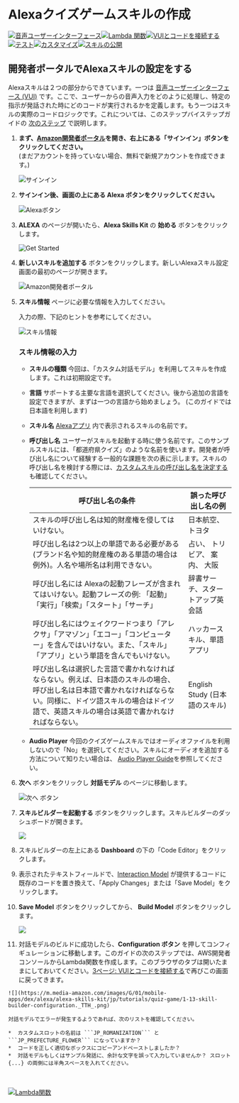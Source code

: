 # Alexaクイズゲームスキルの作成
[![音声ユーザーインターフェース](https://m.media-amazon.com/images/G/01/mobile-apps/dex/alexa/alexa-skills-kit/jp/tutorials/navigation/1-on._TT_.png)](1-voice-user-interface.md)[![Lambda 関数](https://m.media-amazon.com/images/G/01/mobile-apps/dex/alexa/alexa-skills-kit/jp/tutorials/navigation/2-off._TT_.png)](2-lambda-function.md)[![VUIとコードを接続する](https://m.media-amazon.com/images/G/01/mobile-apps/dex/alexa/alexa-skills-kit/jp/tutorials/navigation/3-off._TT_.png)](3-connect-vui-to-code.md)[![テスト](https://m.media-amazon.com/images/G/01/mobile-apps/dex/alexa/alexa-skills-kit/jp/tutorials/navigation/4-off._TT_.png)](4-testing.md)[![カスタマイズ](https://m.media-amazon.com/images/G/01/mobile-apps/dex/alexa/alexa-skills-kit/jp/tutorials/navigation/5-off._TT_.png)](5-customization.md)[![スキルの公開](https://m.media-amazon.com/images/G/01/mobile-apps/dex/alexa/alexa-skills-kit/jp/tutorials/navigation/6-off._TT_.png)](6-publication.md)

## 開発者ポータルでAlexaスキルの設定をする

Alexaスキルは２つの部分からできています。一つは [音声ユーザーインターフェース (VUI)](https://developer.amazon.com/alexa-skills-kit/vui) です。ここで、ユーザーからの音声入力をどのように処理し、特定の指示が発話された時にどのコードが実行されるかを定義します。もう一つはスキルの実際のコードロジックです。これについては、このステップバイステップガイドの [次のステップ](2-lambda-function.md) で説明します。

1.  **まず、[Amazon開発者ポータル](http://developer.amazon.com)を開き、右上にある「サインイン」ボタンをクリックしてください。** </br>(まだアカウントを持っていない場合、無料で新規アカウントを作成できます。)

     ![サインイン](https://m.media-amazon.com/images/G/01/mobile-apps/dex/alexa/alexa-skills-kit/jp/tutorials/quiz-game/1-1-developer-portal._TT_.png)

2.  **サインイン後、画面の上にある Alexa ボタンをクリックしてください。**

    ![Alexaボタン](https://m.media-amazon.com/images/G/01/mobile-apps/dex/alexa/alexa-skills-kit/jp/tutorials/quiz-game/1-2-alexa-button._TT_.png)

3.  **ALEXA** のページが開いたら、**Alexa Skills Kit** の **始める** ボタンをクリックします。

    ![Get Started](https://m.media-amazon.com/images/G/01/mobile-apps/dex/alexa/alexa-skills-kit/jp/tutorials/quiz-game/1-3-alexa-skills-kit._TT_.png)

4.  **新しいスキルを追加する** ボタンをクリックします。新しいAlexaスキル設定画面の最初のページが開きます。

    ![Amazon開発者ポータル](https://m.media-amazon.com/images/G/01/mobile-apps/dex/alexa/alexa-skills-kit/jp/tutorials/quiz-game/1-4-add-a-new-skill._TT_.png)

5.  **スキル情報** ページに必要な情報を入力してください。 

	入力の際、下記のヒントを参考にしてください。

    ![スキル情報](https://m.media-amazon.com/images/G/01/mobile-apps/dex/alexa/alexa-skills-kit/jp/tutorials/quiz-game/1-5-skill-information._TT_.png)

    ### スキル情報の入力
    *  **スキルの種類** 今回は、「カスタム対話モデル」を利用してスキルを作成します。これは初期設定です。

    *  **言語** サポートする主要な言語を選択してください。後から追加の言語を設定できますが、まずは一つの言語から始めましょう。 (このガイドでは日本語を利用します)

    *  **スキル名** [Alexaアプリ](http://alexa.amazon.co.jp) 内で表示されるスキルの名前です。

    *  **呼び出し名** ユーザーがスキルを起動する時に使う名前です。このサンプルスキルには、「都道府県クイズ」のような名前を使います。開発者が呼び出し名について経験する一般的な課題を次の表に示します。スキルの呼び出し名を検討する際には、[カスタムスキルの呼び出し名を決定する](https://developer.amazon.com/public/solutions/alexa/alexa-skills-kit/docs/choosing-the-invocation-name-for-an-alexa-skill) も確認してください。

        | 呼び出し名の条件 | 誤った呼び出し名の例 |
        | ---------------------------- | -------------------------------------- |
        | スキルの呼び出し名は知的財産権を侵してはいけない。| 日本航空、トヨタ |
        | 呼び出し名は2つ以上の単語である必要がある(ブランド名や知的財産権のある単語の場合は例外)。人名や場所名は利用できない。 | 占い、 トリビア、 案内、 大阪 |
        | 呼び出し名には Alexaの起動フレーズが含まれてはいけない。起動フレーズの例: 「起動」「実行」「検索」「スタート」「サーチ」| 辞書サーチ、スタートアップ英会話 |
        | 呼び出し名にはウェイクワードつまり「アレクサ」「アマゾン」「エコー」「コンピューター」を含んではいけない。また、「スキル」「アプリ」という単語を含んでもいけない。| ハッカースキル、単語アプリ |
        | 呼び出し名は選択した言語で書かれなければならない。例えば、日本語のスキルの場合、呼び出し名は日本語で書かれなければならない。同様に、ドイツ語スキルの場合はドイツ語で、英語スキルの場合は英語で書かれなければならない。| English Study (日本語のスキル) |

    *  **Audio Player** 今回のクイズゲームスキルではオーディオファイルを利用しないので「No」を選択してください。スキルにオーディオを追加する方法について知りたい場合は、 [Audio Player Guide](https://github.com/alexa/skill-sample-nodejs-audio-player)を参照してください。

6.  **次へ** ボタンをクリックし **対話モデル** のページに移動します。

    ![次へ ボタン](https://m.media-amazon.com/images/G/01/mobile-apps/dex/alexa/alexa-skills-kit/jp/tutorials/quiz-game/1-6-next-button._TTH_.png)

7.  **スキルビルダーを起動する** ボタンをクリックします。スキルビルダーのダッシュボードが開きます。
    
    ![](https://m.media-amazon.com/images/G/01/mobile-apps/dex/alexa/alexa-skills-kit/jp/tutorials/quiz-game/1-7-skill-builder-launch._TTH_.png)

8. スキルビルダーの左上にある **Dashboard** の下の「Code Editor」をクリックします。

9. 表示されたテキストフィールドで、[Interaction Model](../models/ja-JP.json) が提供するコードに既存のコードを置き換えて、「Apply Changes」または「Save Model」をクリックします。

10. **Save Model** ボタンをクリックしてから、 **Build Model** ボタンをクリックします。
 
    ![](https://m.media-amazon.com/images/G/01/mobile-apps/dex/alexa/alexa-skills-kit/jp/tutorials/quiz-game/1-12-skill-builder-build-save-model._TTH_.png)

11.  対話モデルのビルドに成功したら、**Configuration ボタン** を押してコンフィギュレーションに移動します。このガイドの次のステップでは、AWS開発者コンソールからLambda関数を作成します。このブラウザのタブは開いたままにしておいてください。[3ページ: VUIとコードを接続する](3-connect-vui-to-code.md)で再びこの画面に戻ってきます。

    ![](https://m.media-amazon.com/images/G/01/mobile-apps/dex/alexa/alexa-skills-kit/jp/tutorials/quiz-game/1-13-skill-builder-configuration._TTH_.png)

    対話モデルでエラーが発生するようであれば、次のリストを確認してください。

    *  カスタムスロットの名前は ```JP_ROMANIZATION``` と ```JP_PREFECTURE_FLOWER``` になっていますか？
    *  コードを正しく適切なボックスにコピーアンドペーストしましたか？
    *  対話モデルもしくはサンプル発話に、余計な文字を誤って入力していませんか？ スロット {...} の両側には半角スペースを入れてください。

<br/><br/>
[![Lambda関数](https://m.media-amazon.com/images/G/01/mobile-apps/dex/alexa/alexa-skills-kit/jp/tutorials/general/buttons/button_next_lambda_function._TT_.png)](2-lambda-function.md)

<img height="1" width="1" src="https://www.facebook.com/tr?id=1847448698846169&ev=PageView&noscript=1"/>
